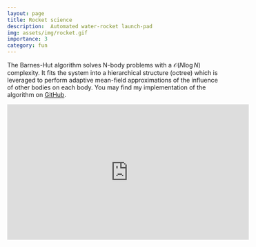 ```yaml
---
layout: page
title: Rocket science
description:  Automated water-rocket launch-pad
img: assets/img/rocket.gif
importance: 3
category: fun
---
```


The Barnes-Hut algorithm solves N-body problems with a $\mathcal{O}(N\log N)$ complexity. It fits the system into a hierarchical structure (octree) which is leveraged to perform adaptive mean-field approximations of the influence of other bodies on each body.
You may find my implementation of the algorithm on <a href="https://github.com/lucasgautheron/barnes-hut/">GitHub</a>.


<iframe width="560" height="315" src="https://www.youtube.com/embed/MmT3CB15aeg?si=AJYu-eLVY2Pg8u7N" title="YouTube video player" frameborder="0" allow="accelerometer; autoplay; clipboard-write; encrypted-media; gyroscope; picture-in-picture; web-share" referrerpolicy="strict-origin-when-cross-origin" allowfullscreen></iframe>


